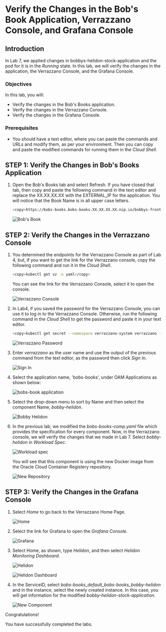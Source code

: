 # Verify the Changes in the Bob's Book Application, Verrazzano Console, and Grafana Console #

## Introduction ##

In Lab 7, we applied changes in bobbys-helidon-stock-application and the pod for it is in the *Running* state. In this lab, we will verify the changes in the application, the Verrazzano Console, and the Grafana Console.

### Objectives ###

In this lab, you will:

* Verify the changes in the Bob's Books application.
* Verify the changes in the Verrazzano Console.
* Verify the changes in the Grafana Console.

### Prerequisites ###

* You should have a text editor, where you can paste the commands and URLs and modify them, as per your environment. Then you can copy and paste the modified commands for running them in the *Cloud Shell*.

## **STEP 1**: Verify the Changes in Bob's Books Application ##

1. Open the Bob's Books tab and select Refresh. If you have closed that tab, then copy and paste the following command in the text editor and replace the XX.XX.XX.XX  with the EXTERNAL_IP for the application. You will notice that the Book Name is in all upper case letters.

    ```bash
    <copy>https://bobs-books.bobs-books.XX.XX.XX.XX.nip.io/bobbys-front-end/</copy>
    ```

    ![Bob's Book](images/Lab8/1.png)

## **STEP 2**: Verify the Changes in the Verrazzano Console ##

1. You determined the endpoints for the Verrazzano Console as part of Lab 4, but, if you want to get the link for the Verrazzano console, copy the following command and run it in the *Cloud Shell*.

    ```bash
    <copy>kubectl get vz -o yaml</copy>
    ```

    You can see the link for the Verrazzano Console, select it to open the console.

    ![Verrazzano Console](images/Lab8/2.png)

2. In Lab4, if you saved the password for the Verrazzano Console, you can use it to log in to the Verrazzano Console. Otherwise, run the following command in the *Cloud Shell* to get the password and paste it in your text editor.

    ```bash
    <copy>kubectl get secret --namespace verrazzano-system verrazzano -o jsonpath={.data.password} | base64 --decode; echo</copy>
    ```

    ![Verrazzano Password](images/Lab8/3.png)

3. Enter *verrazzano* as the user name and use the output of the previous command from the text editor, as the password then click *Sign In*.

    ![Sign In](images/Lab8/4.png)

4. Select the application name, 'bobs-books', under OAM Applications as shown below:

    ![bobs-book application](images/Lab8/5.png)

5. Select the drop-down menu to sort by Name and then select the component Name, *bobby-helidon*.

    ![Bobby Helidon](images/Lab8/6.png)

6. In the previous lab, we modified the *bobs-books-comp.yaml* file which provides the specification for every component. Now, in the Verrazzano console, we will verify the changes that we made in Lab 7. Select *bobby-helidon* in *Workload Spec*.

    ![Workload spec](images/Lab8/7.png)

    You will see that this component is using the new Docker image from the Oracle Cloud Container Registery repository.

    ![New Repository](images/Lab8/8.png)

## **STEP 3**: Verify the Changes in the Grafana Console ##

1. Select *Home* to go back to the Verrazzano Home Page.

    ![Home](images/Lab8/9.png)

2. Select the link for Grafana to open the *Grafana Console*.

    ![Grafana](images/Lab8/10.png)

3. Select Home, as shown, type *Helidon*, and then select *Helidon Monitoring Dashboard*.

    ![Helidon](images/Lab8/11.png)

    ![Helidon Dashboard](images/Lab8/12.png)

4. In the ServiceID, select *bobs-books_default_bobs-books_bobby-helidon* and in the instance, select the newly created instance. In this case, you will get information for the modified *bobby-helidon-stock-application*.

    ![New Component](images/Lab8/13.png)

Congratulations!

You have successfully completed the labs.
